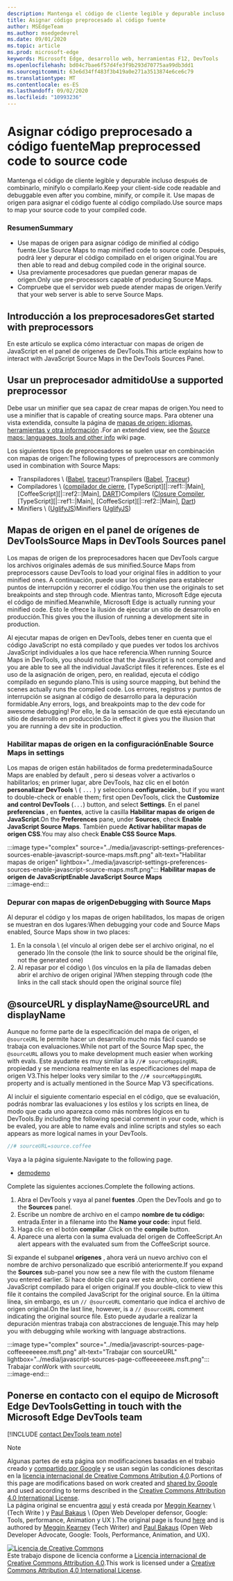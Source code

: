 ```yaml
---
description: Mantenga el código de cliente legible y depurable incluso después de combinarlo, minifylo o compilarlo.
title: Asignar código preprocesado al código fuente
author: MSEdgeTeam
ms.author: msedgedevrel
ms.date: 09/01/2020
ms.topic: article
ms.prod: microsoft-edge
keywords: Microsoft Edge, desarrollo web, herramientas F12, DevTools
ms.openlocfilehash: bd04c7bae6f57d4fe3f9b293d70775aa99db3dd1
ms.sourcegitcommit: 63e6d34ff483f3b419a0e271a3513874e6ce6c79
ms.translationtype: MT
ms.contentlocale: es-ES
ms.lasthandoff: 09/02/2020
ms.locfileid: "10993236"
---
```

<!-- Copyright Meggin Kearney and Paul Bakaus

   Licensed under the Apache License, Version 2.0 (the "License");
   you may not use this file except in compliance with the License.
   You may obtain a copy of the License at

       https://www.apache.org/licenses/LICENSE-2.0

   Unless required by applicable law or agreed to in writing, software
   distributed under the License is distributed on an "AS IS" BASIS,
   WITHOUT WARRANTIES OR CONDITIONS OF ANY KIND, either express or implied.
   See the License for the specific language governing permissions and
   limitations under the License.  -->  

# <span data-ttu-id="4f730-104">Asignar código preprocesado a código fuente</span><span class="sxs-lookup"><span data-stu-id="4f730-104">Map preprocessed code to source code</span></span>  

<span data-ttu-id="4f730-105">Mantenga el código de cliente legible y depurable incluso después de combinarlo, minifylo o compilarlo.</span><span class="sxs-lookup"><span data-stu-id="4f730-105">Keep your client-side code readable and debuggable even after you combine, minify, or compile it.</span></span>  <span data-ttu-id="4f730-106">Use mapas de origen para asignar el código fuente al código compilado.</span><span class="sxs-lookup"><span data-stu-id="4f730-106">Use source maps to map your source code to your compiled code.</span></span>  

### <span data-ttu-id="4f730-107">Resumen</span><span class="sxs-lookup"><span data-stu-id="4f730-107">Summary</span></span>  

*   <span data-ttu-id="4f730-108">Use mapas de origen para asignar código de minified al código fuente.</span><span class="sxs-lookup"><span data-stu-id="4f730-108">Use Source Maps to map minified code to source code.</span></span> <span data-ttu-id="4f730-109">Después, podrá leer y depurar el código compilado en el origen original.</span><span class="sxs-lookup"><span data-stu-id="4f730-109">You are then able to read and debug compiled code in the original source.</span></span>  
*   <span data-ttu-id="4f730-110">Usa previamente procesadores que puedan generar mapas de origen.</span><span class="sxs-lookup"><span data-stu-id="4f730-110">Only use pre-processors capable of producing Source Maps.</span></span>  
*   <span data-ttu-id="4f730-111">Compruebe que el servidor web puede atender mapas de origen.</span><span class="sxs-lookup"><span data-stu-id="4f730-111">Verify that your web server is able to serve Source Maps.</span></span>  
    
<!--todo: add link to preprocessors capable of producing Source Maps when section is available -->  
<!--[]: /web/tools/setup/setup-preprocessors?#supported_preprocessors ""  -->  

## <span data-ttu-id="4f730-112">Introducción a los preprocesadores</span><span class="sxs-lookup"><span data-stu-id="4f730-112">Get started with preprocessors</span></span>  

<span data-ttu-id="4f730-113">En este artículo se explica cómo interactuar con mapas de origen de JavaScript en el panel de orígenes de DevTools.</span><span class="sxs-lookup"><span data-stu-id="4f730-113">This article explains how to interact with JavaScript Source Maps in the DevTools Sources Panel.</span></span>  <!--For a first overview of what preprocessors are, how each may help, and how Source Maps work; see Set Up CSS & JS Preprocessors.  -->  

<!--todo: add link to Set Up CSS & JS Preprocessors when section is available -->  
<!--[]: /web/tools/setup/setup-preprocessors#debugging-and-editing-preprocessed-content ""  -->  

## <span data-ttu-id="4f730-114">Usar un preprocesador admitido</span><span class="sxs-lookup"><span data-stu-id="4f730-114">Use a supported preprocessor</span></span>  

<span data-ttu-id="4f730-115">Debe usar un minifier que sea capaz de crear mapas de origen.</span><span class="sxs-lookup"><span data-stu-id="4f730-115">You need to use a minifier that is capable of creating source maps.</span></span>  <!--For the most popular options, see the preprocessor support section.  -->  <span data-ttu-id="4f730-116">Para obtener una vista extendida, consulte la página de [mapas de origen: idiomas, herramientas y otra información][GitHubWikiSourceMapsLanguagesTools] .</span><span class="sxs-lookup"><span data-stu-id="4f730-116">For an extended view, see the [Source maps: languages, tools and other info][GitHubWikiSourceMapsLanguagesTools] wiki page.</span></span>  

<!--todo: add link to see the preprocessor support section when section is available -->  
<!--[]: /web/tools/setup/setup-preprocessors?#supported_preprocessors ""  -->  

<span data-ttu-id="4f730-117">Los siguientes tipos de preprocesadores se suelen usar en combinación con mapas de origen:</span><span class="sxs-lookup"><span data-stu-id="4f730-117">The following types of preprocessors are commonly used in combination with Source Maps:</span></span>  

*   <span data-ttu-id="4f730-118">Transpiladores \ ([Babel][BabelJS], [traceur][GitHubWikiGoogleTraceurCompiler]\)</span><span class="sxs-lookup"><span data-stu-id="4f730-118">Transpilers \([Babel][BabelJS], [Traceur][GitHubWikiGoogleTraceurCompiler]\)</span></span>  
*   <span data-ttu-id="4f730-119">Compiladores \ ([compilador de cierre][GitHubGoogleClosureCompiler], [TypeScript][|::ref1::|Main], [CoffeeScript][|::ref2::|Main], [DART][DartMain]\)</span><span class="sxs-lookup"><span data-stu-id="4f730-119">Compilers \([Closure Compiler][GitHubGoogleClosureCompiler], [TypeScript][|::ref1::|Main], [CoffeeScript][|::ref2::|Main], [Dart][DartMain]\)</span></span>  
*   <span data-ttu-id="4f730-120">Minifiers \ ([UglifyJS][GitHubMishooUglifyJS]\)</span><span class="sxs-lookup"><span data-stu-id="4f730-120">Minifiers \([UglifyJS][GitHubMishooUglifyJS]\)</span></span>  
    
## <span data-ttu-id="4f730-121">Mapas de origen en el panel de orígenes de DevTools</span><span class="sxs-lookup"><span data-stu-id="4f730-121">Source Maps in DevTools Sources panel</span></span>  

<span data-ttu-id="4f730-122">Los mapas de origen de los preprocesadores hacen que DevTools cargue los archivos originales además de sus minified.</span><span class="sxs-lookup"><span data-stu-id="4f730-122">Source Maps from preprocessors cause DevTools to load your original files in addition to your minified ones.</span></span>  <span data-ttu-id="4f730-123">A continuación, puede usar los originales para establecer puntos de interrupción y recorrer el código.</span><span class="sxs-lookup"><span data-stu-id="4f730-123">You then use the originals to set breakpoints and step through code.</span></span>  <span data-ttu-id="4f730-124">Mientras tanto, Microsoft Edge ejecuta el código de minified.</span><span class="sxs-lookup"><span data-stu-id="4f730-124">Meanwhile, Microsoft Edge is actually running your minified code.</span></span> <span data-ttu-id="4f730-125">Esto le ofrece la ilusión de ejecutar un sitio de desarrollo en producción.</span><span class="sxs-lookup"><span data-stu-id="4f730-125">This gives you the illusion of running a development site in production.</span></span>  

<span data-ttu-id="4f730-126">Al ejecutar mapas de origen en DevTools, debes tener en cuenta que el código JavaScript no está compilado y que puedes ver todos los archivos JavaScript individuales a los que hace referencia.</span><span class="sxs-lookup"><span data-stu-id="4f730-126">When running Source Maps in DevTools, you should notice that the JavaScript is not compiled and you are able to see all the individual JavaScript files it references.</span></span>  <span data-ttu-id="4f730-127">Este es el uso de la asignación de origen, pero, en realidad, ejecuta el código compilado en segundo plano.</span><span class="sxs-lookup"><span data-stu-id="4f730-127">This is using source mapping, but behind the scenes actually runs the compiled code.</span></span>  <span data-ttu-id="4f730-128">Los errores, registros y puntos de interrupción se asignan al código de desarrollo para la depuración formidable.</span><span class="sxs-lookup"><span data-stu-id="4f730-128">Any errors, logs, and breakpoints map to the dev code for awesome debugging!</span></span>  <span data-ttu-id="4f730-129">Por ello, le da la sensación de que está ejecutando un sitio de desarrollo en producción.</span><span class="sxs-lookup"><span data-stu-id="4f730-129">So in effect it gives you the illusion that you are running a dev site in production.</span></span>  

### <span data-ttu-id="4f730-130">Habilitar mapas de origen en la configuración</span><span class="sxs-lookup"><span data-stu-id="4f730-130">Enable Source Maps in settings</span></span>  

<span data-ttu-id="4f730-131">Los mapas de origen están habilitados de forma predeterminada</span><span class="sxs-lookup"><span data-stu-id="4f730-131">Source Maps are enabled by default</span></span> <!--\(as of Microsoft Edge 39\)--><span data-ttu-id="4f730-132">, pero si deseas volver a activarlos o habilitarlos; en primer lugar, abre DevTools, haz clic en el botón **personalizar DevTools** \ ( `...` \) y selecciona **configuración**.</span><span class="sxs-lookup"><span data-stu-id="4f730-132">, but if you want to double-check or enable them; first open DevTools, click the **Customize and control DevTools** \(`...`\) button, and select **Settings**.</span></span>  <span data-ttu-id="4f730-133">En el panel **preferencias** , en **fuentes**, active la casilla **Habilitar mapas de origen de JavaScript**.</span><span class="sxs-lookup"><span data-stu-id="4f730-133">On the **Preferences** pane, under **Sources**, check **Enable JavaScript Source Maps**.</span></span>  <span data-ttu-id="4f730-134">También puede **Activar habilitar mapas de origen CSS**.</span><span class="sxs-lookup"><span data-stu-id="4f730-134">You may also check **Enable CSS Source Maps**.</span></span>  

:::image type="complex" source="../media/javascript-settings-preferences-sources-enable-javascript-source-maps.msft.png" alt-text="Habilitar mapas de origen" lightbox="../media/javascript-settings-preferences-sources-enable-javascript-source-maps.msft.png":::
   **<span data-ttu-id="4f730-136">Habilitar mapas de origen de JavaScript</span><span class="sxs-lookup"><span data-stu-id="4f730-136">Enable JavaScript Source Maps</span></span>**  
:::image-end:::  

### <span data-ttu-id="4f730-137">Depurar con mapas de origen</span><span class="sxs-lookup"><span data-stu-id="4f730-137">Debugging with Source Maps</span></span>  

<span data-ttu-id="4f730-138">Al depurar el código y los mapas de origen habilitados, los mapas de origen se muestran en dos lugares:</span><span class="sxs-lookup"><span data-stu-id="4f730-138">When debugging your code and Source Maps enabled, Source Maps show in two places:</span></span>  

1.  <span data-ttu-id="4f730-139">En la consola \ (el vínculo al origen debe ser el archivo original, no el generado \)</span><span class="sxs-lookup"><span data-stu-id="4f730-139">In the console \(the link to source should be the original file, not the generated one\)</span></span>  
1.  <span data-ttu-id="4f730-140">Al repasar por el código \ (los vínculos en la pila de llamadas deben abrir el archivo de origen original \)</span><span class="sxs-lookup"><span data-stu-id="4f730-140">When stepping through code \(the links in the call stack should open the original source file\)</span></span>  
    
<!--todo: add link to debugging your code when section is available -->  
<!--[DebugBreakpointsStepCode]: ../debug/breakpoints/step-code.md ""  -->  

## <span data-ttu-id="4f730-141">@sourceURL y displayName</span><span class="sxs-lookup"><span data-stu-id="4f730-141">@sourceURL and displayName</span></span>  

<span data-ttu-id="4f730-142">Aunque no forme parte de la especificación del mapa de origen, el `@sourceURL` le permite hacer un desarrollo mucho más fácil cuando se trabaja con evaluaciones.</span><span class="sxs-lookup"><span data-stu-id="4f730-142">While not part of the Source Map spec, the `@sourceURL` allows you to make development much easier when working with evals.</span></span>  <span data-ttu-id="4f730-143">Este ayudante es muy similar a la `//# sourceMappingURL` propiedad y se menciona realmente en las especificaciones del mapa de origen V3.</span><span class="sxs-lookup"><span data-stu-id="4f730-143">This helper looks very similar to the `//# sourceMappingURL` property and is actually mentioned in the Source Map V3 specifications.</span></span>  

<span data-ttu-id="4f730-144">Al incluir el siguiente comentario especial en el código, que se evaluación, podrás nombrar las evaluaciones y los estilos y los scripts en línea, de modo que cada uno aparezca como más nombres lógicos en tu DevTools.</span><span class="sxs-lookup"><span data-stu-id="4f730-144">By including the following special comment in your code, which is be evaled, you are able to name evals and inline scripts and styles so each appears as more logical names in your DevTools.</span></span>  

```javascript
//# sourceURL=source.coffee
```  

<span data-ttu-id="4f730-145">Vaya a la página siguiente.</span><span class="sxs-lookup"><span data-stu-id="4f730-145">Navigate to the following page.</span></span>  

*   [<span data-ttu-id="4f730-146">demo</span><span class="sxs-lookup"><span data-stu-id="4f730-146">demo</span></span>][CssNinjaDemoSourceMapping]

<span data-ttu-id="4f730-147">Complete las siguientes acciones.</span><span class="sxs-lookup"><span data-stu-id="4f730-147">Complete the following actions.</span></span>  

1.  <span data-ttu-id="4f730-148">Abra el DevTools y vaya al panel **fuentes** .</span><span class="sxs-lookup"><span data-stu-id="4f730-148">Open the DevTools and go to the **Sources** panel.</span></span>  
1.  <span data-ttu-id="4f730-149">Escribe un nombre de archivo en el campo **nombre de tu código:** entrada.</span><span class="sxs-lookup"><span data-stu-id="4f730-149">Enter in a filename into the **Name your code:** input field.</span></span>  
1.  <span data-ttu-id="4f730-150">Haga clic en el botón **compilar** .</span><span class="sxs-lookup"><span data-stu-id="4f730-150">Click on the **compile** button.</span></span>  
1.  <span data-ttu-id="4f730-151">Aparece una alerta con la suma evaluada del origen de CoffeeScript.</span><span class="sxs-lookup"><span data-stu-id="4f730-151">An alert appears with the evaluated sum from the CoffeeScript source.</span></span>  
    
<span data-ttu-id="4f730-152">Si expande el subpanel **orígenes** , ahora verá un nuevo archivo con el nombre de archivo personalizado que escribió anteriormente.</span><span class="sxs-lookup"><span data-stu-id="4f730-152">If you expand the **Sources** sub-panel you now see a new file with the custom filename you entered earlier.</span></span>  <span data-ttu-id="4f730-153">Si hace doble clic para ver este archivo, contiene el JavaScript compilado para el origen original.</span><span class="sxs-lookup"><span data-stu-id="4f730-153">If you double-click to view this file it contains the compiled JavaScript for the original source.</span></span>  <span data-ttu-id="4f730-154">En la última línea, sin embargo, es un `// @sourceURL` comentario que indica el archivo de origen original.</span><span class="sxs-lookup"><span data-stu-id="4f730-154">On the last line, however, is a `// @sourceURL` comment indicating the original source file.</span></span>  <span data-ttu-id="4f730-155">Esto puede ayudarle a realizar la depuración mientras trabaja con abstracciones de lenguaje.</span><span class="sxs-lookup"><span data-stu-id="4f730-155">This may help you with debugging while working with language abstractions.</span></span>  

:::image type="complex" source="../media/javascript-sources-page-coffeeeeeeee.msft.png" alt-text="Trabajar con sourceURL" lightbox="../media/javascript-sources-page-coffeeeeeeee.msft.png":::
   <span data-ttu-id="4f730-157">Trabajar con</span><span class="sxs-lookup"><span data-stu-id="4f730-157">Work with</span></span> `sourceURL`  
:::image-end:::  

## <span data-ttu-id="4f730-158">Ponerse en contacto con el equipo de Microsoft Edge DevTools</span><span class="sxs-lookup"><span data-stu-id="4f730-158">Getting in touch with the Microsoft Edge DevTools team</span></span>

[!INCLUDE [contact DevTools team note](../includes/contact-devtools-team-note.md)]  

<!-- links -->  

[BabelJS]: https://babeljs.io "Babel es un compilador de JavaScript"  

[CoffeeScriptMain]: https://coffeescript.org "CoffeeScript"  

[CssNinjaDemoSourceMapping]: https://www.thecssninja.com/demo/source_mapping/compile.html "Un ejemplo sencillo de nombre de evaluación de//# sourceURL"  

[DartMain]: https://www.dartlang.org "Lenguaje de programación DART"  

[GitHubGoogleClosureCompiler]: https://github.com/google/closure-compiler "Google/cierre-compilador | GitHub"  

[GitHubMishooUglifyJS]: https://github.com/mishoo/UglifyJS "mishoo/UglifyJS | GitHub"  

[GitHubWikiSourceMapsLanguagesTools]: https://github.com/ryanseddon/source-map/wiki/Source-maps:-languages,-tools-and-other-info "Mapas de origen: idiomas, herramientas y otra información | Wiki de GitHub"  

[GitHubWikiGoogleTraceurCompiler]: https://github.com/google/traceur-compiler/wiki/Getting-Started "Introducción-Google/traceur-Compiler | Wiki de GitHub"  

[TypeScriptMain]: https://www.typescriptlang.org "TypeScript"  

> [!NOTE]
> <span data-ttu-id="4f730-168">Algunas partes de esta página son modificaciones basadas en el trabajo creado y [compartido por Google][GoogleSitePolicies] y se usan según las condiciones descritas en la [licencia internacional de Creative Commons Atribution 4,0][CCA4IL].</span><span class="sxs-lookup"><span data-stu-id="4f730-168">Portions of this page are modifications based on work created and [shared by Google][GoogleSitePolicies] and used according to terms described in the [Creative Commons Attribution 4.0 International License][CCA4IL].</span></span>  
> <span data-ttu-id="4f730-169">La página original se encuentra [aquí](https://developers.google.com/web/tools/chrome-devtools/javascript/source-maps) y está creada por [Meggin Kearney][MegginKearney] \ (Tech Write \) y [Paul Bakaus][PaulBakaus] \ (Open Web Developer defensor, Google: Tools, performance, Animation y UX \).</span><span class="sxs-lookup"><span data-stu-id="4f730-169">The original page is found [here](https://developers.google.com/web/tools/chrome-devtools/javascript/source-maps) and is authored by [Meggin Kearney][MegginKearney] \(Tech Writer\) and [Paul Bakaus][PaulBakaus] \(Open Web Developer Advocate, Google: Tools, Performance, Animation, and UX\).</span></span>  

[![Licencia de Creative Commons][CCby4Image]][CCA4IL]  
<span data-ttu-id="4f730-171">Este trabajo dispone de licencia conforme a [Licencia internacional de Creative Commons Attribution 4.0][CCA4IL].</span><span class="sxs-lookup"><span data-stu-id="4f730-171">This work is licensed under a [Creative Commons Attribution 4.0 International License][CCA4IL].</span></span>  

[CCA4IL]: https://creativecommons.org/licenses/by/4.0  
[CCby4Image]: https://i.creativecommons.org/l/by/4.0/88x31.png  
[GoogleSitePolicies]: https://developers.google.com/terms/site-policies  
[KayceBasques]: https://developers.google.com/web/resources/contributors/kaycebasques  
[MegginKearney]: https://developers.google.com/web/resources/contributors/megginkearney  
[PaulBakaus]: https://developers.google.com/web/resources/contributors/pbakaus  
